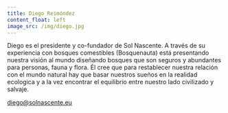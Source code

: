 ```yaml
---
title: Diego Reimóndez
content_float: left
image_src: /img/diego.jpg
---
```


Diego es el presidente y co-fundador de Sol Nascente. A través de su experiencia con bosques comestibles (Bosquenauta) está presentando nuestra visión al mundo diseñando bosques que son seguros y abundantes para personas, fauna y flora. Él cree que para restablecer nuestra relación con el mundo natural hay que basar nuestros sueños en la realidad ecologica y a la vez encontrar el equilibrio entre nuestro lado civilizado y salvaje.

[diego@solnascente.eu](mailto:diego@solnascente.eu)
